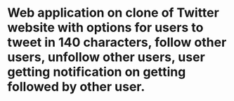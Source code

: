 # Web application on clone of Twitter website with options for users to tweet in 140 characters, follow other users, unfollow other users, user getting notification on getting followed by other user.
